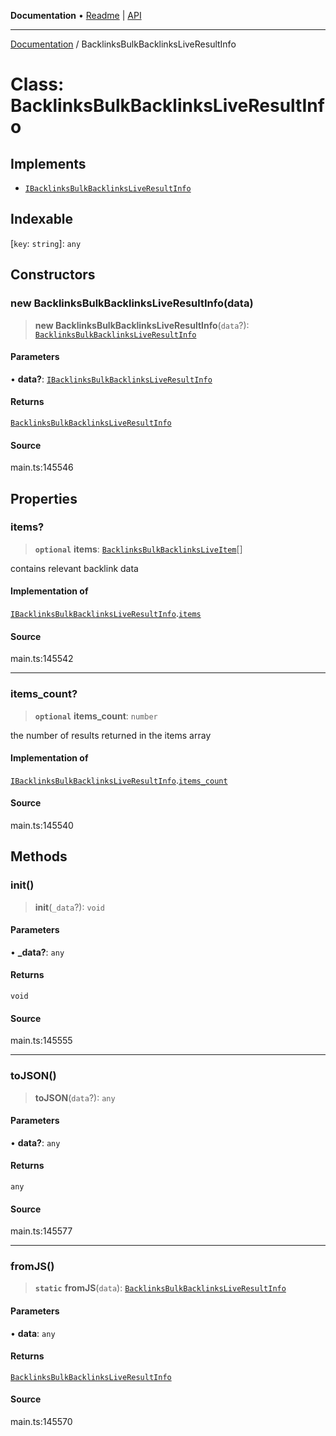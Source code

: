 **Documentation** • [Readme](../README.md) \| [API](../globals.md)

***

[Documentation](../README.md) / BacklinksBulkBacklinksLiveResultInfo

# Class: BacklinksBulkBacklinksLiveResultInfo

## Implements

- [`IBacklinksBulkBacklinksLiveResultInfo`](../interfaces/IBacklinksBulkBacklinksLiveResultInfo.md)

## Indexable

 \[`key`: `string`\]: `any`

## Constructors

### new BacklinksBulkBacklinksLiveResultInfo(data)

> **new BacklinksBulkBacklinksLiveResultInfo**(`data`?): [`BacklinksBulkBacklinksLiveResultInfo`](BacklinksBulkBacklinksLiveResultInfo.md)

#### Parameters

• **data?**: [`IBacklinksBulkBacklinksLiveResultInfo`](../interfaces/IBacklinksBulkBacklinksLiveResultInfo.md)

#### Returns

[`BacklinksBulkBacklinksLiveResultInfo`](BacklinksBulkBacklinksLiveResultInfo.md)

#### Source

main.ts:145546

## Properties

### items?

> **`optional`** **items**: [`BacklinksBulkBacklinksLiveItem`](BacklinksBulkBacklinksLiveItem.md)[]

contains relevant backlink data

#### Implementation of

[`IBacklinksBulkBacklinksLiveResultInfo`](../interfaces/IBacklinksBulkBacklinksLiveResultInfo.md).[`items`](../interfaces/IBacklinksBulkBacklinksLiveResultInfo.md#items)

#### Source

main.ts:145542

***

### items\_count?

> **`optional`** **items\_count**: `number`

the number of results returned in the items array

#### Implementation of

[`IBacklinksBulkBacklinksLiveResultInfo`](../interfaces/IBacklinksBulkBacklinksLiveResultInfo.md).[`items_count`](../interfaces/IBacklinksBulkBacklinksLiveResultInfo.md#items_count)

#### Source

main.ts:145540

## Methods

### init()

> **init**(`_data`?): `void`

#### Parameters

• **\_data?**: `any`

#### Returns

`void`

#### Source

main.ts:145555

***

### toJSON()

> **toJSON**(`data`?): `any`

#### Parameters

• **data?**: `any`

#### Returns

`any`

#### Source

main.ts:145577

***

### fromJS()

> **`static`** **fromJS**(`data`): [`BacklinksBulkBacklinksLiveResultInfo`](BacklinksBulkBacklinksLiveResultInfo.md)

#### Parameters

• **data**: `any`

#### Returns

[`BacklinksBulkBacklinksLiveResultInfo`](BacklinksBulkBacklinksLiveResultInfo.md)

#### Source

main.ts:145570
